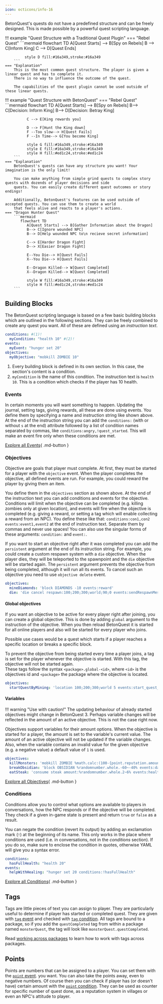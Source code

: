 ```yaml
---
icon: octicons/info-16
---
```


BetonQuest's quests do not have a predefined structure and can be freely designed.
This is made possible by a powerful quest scripting language.

<div class="grid" markdown>
!!! example "Quest Structure with a Traditional Quest Plugin"
    === "Rebel Quest" 
        ```mermaid
           flowchart TD
               A[Quest Starts] --> B[Spy on Rebels]
               B --> C[Inform King]
               C --> D[Quest Ends]
               
             style D fill:#16a349,stroke:#16a349
        ```
    === "Explanation"
        This is the most common quest structure. The player is given a linear quest and has to complete it.
        There is no way to influence the outcome of the quest.
        
        The capabilities of the quest plugin cannot be used outside of these linear quests.
    
!!! example "Quest Structure with BetonQuest"
    === "Rebel Quest"
        ```mermaid
           flowchart TD
              A[Quest Starts] --> B[Spy on Rebels]
              B--> C[Decision: Inform King]
              B--> D[Decision: Betray King]
              
              C --> E[King rewards you]
              
              D --> F[Hunt the King down]
              F --Too slow--> H[Quest Fails]
              F --In Time--> G[You become King]
              
              style G fill:#16a349,stroke:#16a349
              style E fill:#16a349,stroke:#16a349
              style H fill:#ed1c24,stroke:#ed1c24
        ```
    === "Explanation"
        BetonQuest's quests can have any structure you want! Your imagination is the only limit!
        
        You can make anything from simple grind quests to complex story quests with dozends of player decisions and side
        quests. You can easily create different quest outcomes or story endings!
        
        Additionally, BetonQuest's features can be used outside of accepted quests. You can use them to create a world
        that feels alive and reacts to a player's actions.
    === "Dragon Hunter Quest"
        ```mermaid
           flowchart TD
              A[Quest Starts] --> B[Gather Information about the Dragon]
              B--> C[Ignore wounded NPC]
              B--> D[Help wounded NPC to\n recieve secret information]
              
              C--> E[Harder Dragon Fight]
              D--> X[Easier Dragon Fight]
              
              E--You Die--> H[Quest Fails]
              X--You Die--> H[Quest Fails]
              
              E--Dragon Killed--> W[Quest Completed]
              X--Dragon Killed--> W[Quest Completed]
              
              style W fill:#16a349,stroke:#16a349
              style H fill:#ed1c24,stroke:#ed1c24
        ```      
</div>

## Building Blocks
The BetonQuest scripting language is based on a few basic building blocks which are outlined in the following sections.
They can be freely combined to create any quest you want.
All of these are defined using an _instruction text_.

```YAML title="Instruction Text Example"
conditions: #(1)!
  myCondition: "health 10" #(2)!
events:
  myEvent: "hunger set 20"
objectives:
  myObjective: "mobkill ZOMBIE 10"
```

1. Every building block is defined in its own section. In this case, the section's content is a condition.
2. `myCondition` is the name of this condition. The instruction text is `health 10`. 
   This is a condition which checks if the player has 10 health.

### Events

In certain moments you will want something to happen. Updating the journal, setting tags, giving rewards, all these are
done using events. You define them by specifying a name and instruction string like shown above.
At the end of the instruction string you can add the `conditions:` (with or without `s` at the end)
attribute followed by a list of condition names separated by commas, 
like `conditions:angry,!quest_started`. This will make an event fire only when these conditions are met.

[Explore all Events](./Building-Blocks/Events-List.md){ .md-button }


### Objectives

Objective are goals that player must complete. At first, they must be started for a player with the `objective` event.
When the player completes the objective, all defined events are run. For example, you could reward the player by giving
them an item.

You define them in the `objectives` section as shown above. At the end of the instruction text you can add conditions
and events for the objective. Conditions will limit when the objective can be completed (e.g. killing zombies only at
given location), and events will fire when the objective is completed (e.g. giving a reward, or setting a tag which
will enable collecting a reward from an NPC). You define these like that: `conditions:con1,con2 events:event1,event2`
at the end of instruction text. Separate them
by commas and never use spaces! You can also use the singular forms of these arguments: `condition:` and `event:`.

If you want to start an objective right after it was completed you can add the `persistent` argument at the end of its instruction string.
For example, you could create a custom respawn system with a `die` objective. When the player dies, they will be
teleported to the spawnpoint and the `die` objective will be started again.
The `persistent` argument prevents the objective from being completed, although it will run all its events. To cancel such
an objective you need to use `objective delete` event.

```YAML title="Example"
objectives:
  mineDiamonds: 'block DIAMONDS -10 events:reward'
  die: 'die cancel respawn:100;200;300;world;90;0 events:sendRespawnMessage conditions:hasCustomTotem'
```

#### Global objectives

If you want an objective to be active for every player right after joining, you can create a global objective.
This is done by adding `global` argument to the instruction of the objective.
When you then reload BetonQuest it is started for all online players and also will be started for every player who joins.

Possible use cases would be a quest which starts if a player reaches a specific location or breaks a specific block.

To prevent the objective from being started every time a player joins, a tag is set for the player whenever the objective
is started. With this tag, the objective will not be started again.  
These tags follow the syntax `<package>.global-<id>`, where `<id>` is the objectives id and `<package>` the package where
the objective is located.

```YAML title="Example"
objectives:
  startQuestByMining: 'location 100;200;300;world 5 events:start_quest_mine_folder {++global++}'
```

#### Variables

!!! warning "Use with caution!"
    The updating behaviour of already started objectives might change in BetonQuest 3. Perhaps variable changes will be 
    reflected in the amount of an active objective. This is not the case right now.

Objectives support variables for their amount options.
When the objective is started for a player, the amount is set to the variable's current value. The amount of an active objective will
not be updated if the variable changes.
Also, when the variable contains an invalid value for the given objective (e.g. a negative value) a default value of `1` is used.

```YAML title="Examples"
objectives:
  killMonsters: 'mobkill ZOMBIE %math.calc:(100-{point.reputation.amount})*2% events:endSiege'
  breakObsidian: 'block OBSIDIAN %randomnumber.whole.-60~-40% events:dailyReward'
  eatSteak: 'consume steak amount:%randomnumber.whole.2~6% events:health_boost'
```

[Explore all Objectives](./Building-Blocks/Objectives-List.md){ .md-button }


### Conditions
Conditions allow you to control what options are available to players in conversations, how the NPC responds or if the objective
will be completed. They check if a given in-game state is present and return `true` or `false` as a result.

You can negate the condition (revert its output) by adding an exclamation mark (`!`) at the beginning of its name. 
This only works in the place where conditions are used (i.e. in conversations, not in the _conditions_ section).
If you do so, make sure to enclose the condition in quotes, otherwise YAML will give you a syntax error.
```YAML title="Example"
conditions:
  hasFullHealth: "health 20"
events:
  helpWithHealing: "hunger set 20 conditions:!hasFullHealth"
```

[Explore all Conditions](./Building-Blocks/Conditions-List.md){ .md-button }

## Tags

Tags are little pieces of text you can assign to player. They are particularly useful to 
determine if player has started or completed quest. They are given with [`tag` event](./Building-Blocks/Events-List.md#point-point) and checked with
[`tag` condition](./Building-Blocks/Conditions-List.md#tag-tag).
All tags are bound to a package, so if you add the `questCompleted` tag from within a package named `monsterQuest`,
the tag will look like `monsterQuest.questCompleted`.
 
Read [working across packages](./Packages-&-Templates.md#working-across-packages) to learn how to work with tags across packages.

## Points

Points are numbers that can be assigned to a player. You can set them with the [`point` event](./Building-Blocks/Events-List.md#point-point).
you want. You can also take the points away, even to negative numbers. 
Of course then you can check if player has (or doesn't have) certain amount with the [`point` condition](./Building-Blocks/Conditions-List.md#point-point). 
They can be used as counter for specific number of quest done, as a reputation system in villages or even an NPC's 
attitude to player.
